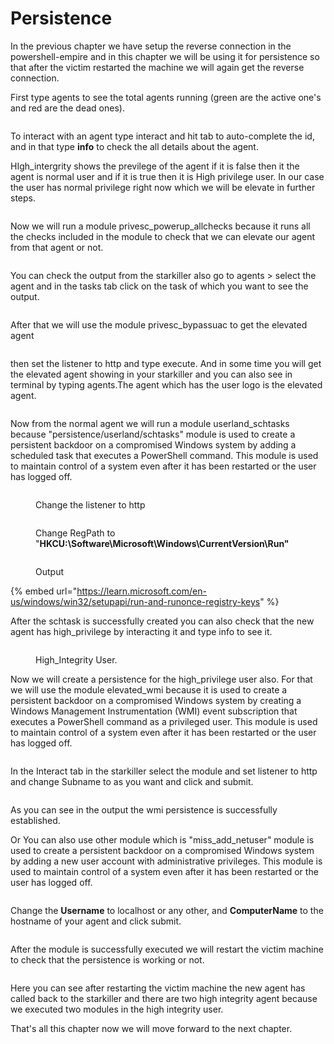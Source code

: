 # Persistence

In the previous chapter we have setup the reverse connection in the powershell-empire and in this chapter we will be using it for persistence so that after the victim restarted the machine we will again get the reverse connection.

First type agents to see the total agents running (green are the active one's and red are the dead ones).

<figure><img src=".gitbook/assets/1 (1).png" alt=""><figcaption></figcaption></figure>

To interact with an agent type interact and hit tab to auto-complete the id, and in that type **info** to check the all details about the agent.

HIgh\_intergrity shows the previlege of the agent if it is false then it the agent is normal user and if it is true then it is High privilege user. In our case the user has normal privilege right now which we will be elevate in further steps.

<figure><img src=".gitbook/assets/2 (1).png" alt=""><figcaption></figcaption></figure>

Now we will run a module privesc\_powerup\_allchecks because it runs all the checks included in the module to check that we can elevate our agent from that agent or not.

<figure><img src=".gitbook/assets/4 (1).png" alt=""><figcaption></figcaption></figure>

You can check the output from the starkiller also go to agents > select the agent and in the tasks tab click on the task of which you want to see the output.

<figure><img src=".gitbook/assets/5.png" alt=""><figcaption></figcaption></figure>

After that we will use the module privesc\_bypassuac to get the elevated agent

<figure><img src=".gitbook/assets/6.png" alt=""><figcaption></figcaption></figure>

then set the listener to http and type execute. And in some time you will get the elevated agent showing in your starkiller and you can also see in terminal by typing agents.The agent which has the user logo is the elevated agent.

<figure><img src=".gitbook/assets/7.png" alt=""><figcaption></figcaption></figure>

Now from the normal agent we will run a module userland\_schtasks because "persistence/userland/schtasks" module is used to create a persistent backdoor on a compromised Windows system by adding a scheduled task that executes a PowerShell command. This module is used to maintain control of a system even after it has been restarted or the user has logged off.

<figure><img src=".gitbook/assets/9-1.png" alt=""><figcaption><p>Change the listener to http</p></figcaption></figure>

<figure><img src=".gitbook/assets/9-2.png" alt=""><figcaption><p>Change RegPath to "<strong>HKCU:\Software\Microsoft\Windows\CurrentVersion\Run"</strong></p></figcaption></figure>

<figure><img src=".gitbook/assets/9-3.png" alt=""><figcaption><p>Output </p></figcaption></figure>

{% embed url="https://learn.microsoft.com/en-us/windows/win32/setupapi/run-and-runonce-registry-keys" %}

After the schtask is successfully created you can also check that the new agent has high\_privilege by interacting it and type info to see it.

<figure><img src=".gitbook/assets/10.png" alt=""><figcaption><p>High_Integrity User.</p></figcaption></figure>

Now we will create a persistence for the high\_privilege user also. For that we will use the module elevated\_wmi because it is used to create a persistent backdoor on a compromised Windows system by creating a Windows Management Instrumentation (WMI) event subscription that executes a PowerShell command as a privileged user. This module is used to maintain control of a system even after it has been restarted or the user has logged off.

<figure><img src=".gitbook/assets/11.png" alt=""><figcaption></figcaption></figure>

In the Interact tab in the starkiller select the module and set listener to http and change Subname to as you want and click and submit.

<figure><img src=".gitbook/assets/11-1.png" alt=""><figcaption></figcaption></figure>

As you can see in the output the wmi persistence is successfully established.

Or You can also use other module which is "miss\_add\_netuser" module is used to create a persistent backdoor on a compromised Windows system by adding a new user account with administrative privileges. This module is used to maintain control of a system even after it has been restarted or the user has logged off.

<figure><img src=".gitbook/assets/13.png" alt=""><figcaption></figcaption></figure>

Change the **Username** to localhost or any other, and **ComputerName** to the hostname of your agent and click submit.

<figure><img src=".gitbook/assets/13-1.png" alt=""><figcaption></figcaption></figure>

After the module is successfully executed we will restart the victim machine to check that the persistence is working or not.

<figure><img src=".gitbook/assets/14 -final.png" alt=""><figcaption></figcaption></figure>

Here you can see after restarting the victim machine the new agent has called back to the starkiller and there are two high integrity agent because we executed two modules in the high integrity user.

That's all this chapter now we will move forward to the next chapter.
